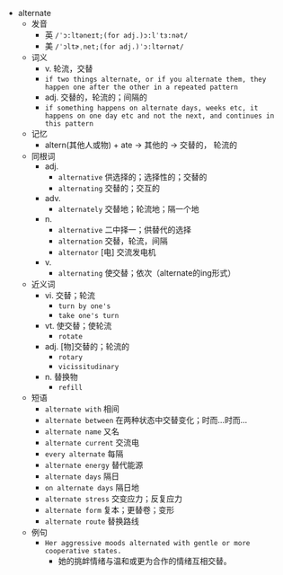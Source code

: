 - alternate
  - 发音
    - 英 `/ˈɔ:ltəneɪt;(for adj.)ɔ:lˈtɜ:nət/`
    - 美 `/ˈɔltɚˌnet;(for adj.)ˈɔ:ltərnət/`
  - 词义
    - v. 轮流，交替
    - `if two things alternate, or if you alternate them, they happen one after the other in a repeated pattern`
    - adj. 交替的，轮流的；间隔的
    - `if something happens on alternate days, weeks etc, it happens on one day etc and not the next, and continues in this pattern`
  - 记忆
    - altern(其他人或物) + ate → 其他的 → 交替的， 轮流的
  - 同根词
    - adj.
      - `alternative` 供选择的；选择性的；交替的
      - `alternating` 交替的；交互的
    - adv.
      - `alternately` 交替地；轮流地；隔一个地
    - n.
      - `alternative` 二中择一；供替代的选择
      - `alternation` 交替，轮流，间隔
      - `alternator` [电] 交流发电机
    - v.
      - `alternating` 使交替；依次（alternate的ing形式）
  - 近义词
    - vi. 交替；轮流
      - `turn by one's`
      - `take one's turn`
    - vt. 使交替；使轮流
      - `rotate`
    - adj. [物]交替的；轮流的
      - `rotary`
      - `vicissitudinary`
    - n. 替换物
      - `refill`
  - 短语
    - `alternate with` 相间 
    - `alternate between` 在两种状态中交替变化；时而…时而… 
    - `alternate name` 又名 
    - `alternate current` 交流电 
    - `every alternate` 每隔 
    - `alternate energy` 替代能源 
    - `alternate days` 隔日 
    - `on alternate days` 隔日地 
    - `alternate stress` 交变应力；反复应力 
    - `alternate form` 复本；更替卷；变形 
    - `alternate route` 替换路线 
  - 例句
    - `Her aggressive moods alternated with gentle or more cooperative states.`
      - 她的挑衅情绪与温和或更为合作的情绪互相交替。

